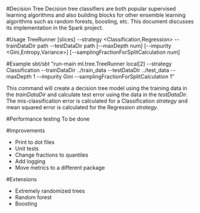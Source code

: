 #Decision Tree
Decision tree classifiers are both popular supervised learning algorithms and also building blocks for other ensemble learning algorithms such as random forests, boosting, etc. This document discusses its implementation in the Spark project.

#Usage
TreeRunner <master>[slices] --strategy <Classification,Regression> --trainDataDir path --testDataDir path [--maxDepth num] [--impurity <Gini,Entropy,Variance>] [--samplingFractionForSplitCalculation num]
  

#Example
sbt/sbt "run-main ml.tree.TreeRunner local[2] --strategy Classification --trainDataDir ../train_data --testDataDir ../test_data --maxDepth 1 --impurity Gini --samplingFractionForSplitCalculation 1"

This command will create a decision tree model using the training data in the *trainDataDir* and calculate test error using the data in the *testDataDir*. The mis-classification error is calculated for a Classification *strategy* and mean squared error is calculated for the Regression *strategy*.

#Performance testing
To be done

#Improvements
* Print to dot files
* Unit tests
* Change fractions to quantiles
* Add logging
* Move metrics to a different package

#Extensions
* Extremely randomized trees
* Random forest
* Boosting
